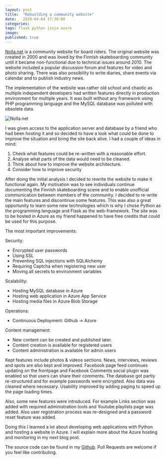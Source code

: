 ```yaml
---
layout: post
title:  "Rebuilding a community website"
date:   2020-04-04 17:30:00
categories:
tags: flask python jinja azure
image: 
published: true
---
```



[Nolla.net][nollanet] is a community website for board riders.
The original website was created in 2000 and was loved by the Finnish skateboarding community until it became non-functional due to technical issues around 2010. The website included a popular discussion forum and features for video and photo sharing. There was also possibility to write diaries, share events via calendar and to publish industry news.

The implementation of the website was rather old school and chaotic as multiple independent developers had written features directly in production environment for multiple years. It was built without any framework using PHP programming language and the MySQL database was polluted with obsolete data. 

<img src="https://s3.eu-central-1.amazonaws.com/jounileino.com-images/2020-04-05-nollanet/rebuilt_website.png" alt="Nolla.net" />

I was given access to the application server and database by a friend who had been hosting it and so decided to have a look what could be done to improve the situation and bring the site back alive. I had a couple of ideas in mind:

1. Check what features could be re-written with a reasonable effort.
2. Analyse what parts of the data would need to be cleaned. 
3. Think about how to improve the website architecture.
4. Consider how to improve security

After doing the initial analysis I decided to rewrite the website to make it functional again. 
My motivation was to see individuals continue documenting the Finnish skateboarding scene and to enable unofficial communication between members of the community. I decided to re-write the main features and discontinue some features. This was also a great opportunity to learn some new technologies which is why I chose Python as the programming language and Flask as the web-framework. The site was to be hosted in Azure as my friend happened to have free credits that could be used for this purpose.

The most important improvements:

Security:
- Encrypted user passwords
- Using SSL
- Preventing SQL injections with SQLAlchemy
- Requiring Captcha when registering new user
- Moving all secrets to environment variables

Scalability:
- Hosting MySQL database in Azure 
- Hosting web application in Azure App Service
- Hosting media files in Azure Blob Storage

Operations:
- Continuous Deployment: Github -> Azure

Content management:
- New content can be created and published later.
- Content creation is available for registered users
- Content administration is available for admin users

Kept features include photos & videos sections. News, interviews, reviews and spots are also kept and improved. Facebook page feed continues updating on the frontpage and Facebook Comments social plugin was enabled so that users can share their comments. 
The database got partly re-structured and for example passwords were encrypted. Also data was cleaned where necessary. Usability improved by adding paging to speed up the page loading times.

Also, some new features were introduced. For example Links section was added with required administration tools and Youtube playlists page was added. Also user registration process was re-designed and a password reset feature was added.

Doing this I learned a lot about developing web applications with Python and hosting a website in Azure.
I will explain more about the Azure hosting and monitoring in my next blog post.

The source code can be found in my [Github][github].
Pull Requests are welcome if you feel like contributing.

[nollanet]:   https://www.nolla.net
[github]:   https://github.com/jounile/nollanet
